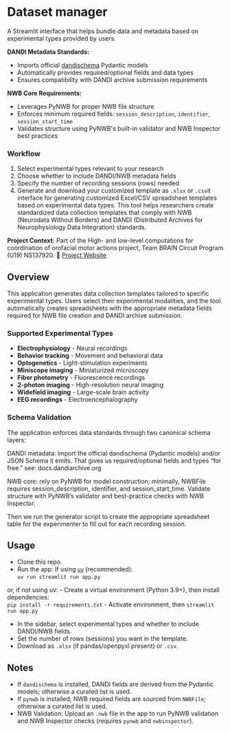 # Dataset manager

A Streamlit interface that helps bundle data and metadata based on experimental types provided by users.

**DANDI Metadata Standards:**
- Imports official [dandischema](https://docs.dandiarchive.org) Pydantic models
- Automatically provides required/optional fields and data types
- Ensures compatibility with DANDI archive submission requirements

**NWB Core Requirements:**
- Leverages PyNWB for proper NWB file structure
- Enforces minimum required fields: `session_description`, `identifier`, `session_start_time`
- Validates structure using PyNWB's built-in validator and NWB Inspector best practices

### Workflow

1. Select experimental types relevant to your research
2. Choose whether to include DANDI/NWB metadata fields
3. Specify the number of recording sessions (rows) needed
4. Generate and download your customized template as `.xlsx` or `.csv`it interface for generating customized Excel/CSV spreadsheet templates based on experimental data types. This tool helps researchers create standardized data collection templates that comply with NWB (Neurodata Without Borders) and DANDI (Distributed Archives for Neurophysiology Data Integration) standards.

**Project Context:** Part of the High- and low-level computations for coordination of orofacial motor actions project, Team BRAIN Circuit Program (U19) NS137920. 
🔗 [Project Website](https://rhythm-n-rodents.github.io/)

## Overview

This application generates data collection templates tailored to specific experimental types. Users select their experimental modalities, and the tool automatically creates spreadsheets with the appropriate metadata fields required for NWB file creation and DANDI archive submission.

### Supported Experimental Types
- **Electrophysiology** - Neural recordings
- **Behavior tracking** - Movement and behavioral data
- **Optogenetics** - Light-stimulation experiments
- **Miniscope imaging** - Miniaturized microscopy
- **Fiber photometry** - Fluorescence recordings
- **2-photon imaging** - High-resolution neural imaging
- **Widefield imaging** - Large-scale brain activity
- **EEG recordings** - Electroencephalography

### Schema Validation

The application enforces data standards through two canonical schema layers:

DANDI metadata: import the official dandischema (Pydantic models) and/or JSON Schema it emits. That gives us required/optional fields and types “for free.” 
see: docs.dandiarchive.org

NWB core: rely on PyNWB for model construction; minimally, NWBFile requires session_description, identifier, and session_start_time. Validate structure with PyNWB’s validator and best-practice checks with NWB Inspector.

Then we run the generator script to create the appropriate spreadsheet table for the experimenter to fill out for each recording session.

## Usage
- Clone this repo.
- Run the app:
If using [`uv`](https://docs.astral.sh/uv/getting-started/installation/) (recommended):  
`uv run streamlit run app.py`

or, if not using uv:
    - Create a virtual environment (Python 3.9+), then install dependencies:  
    `pip install -r requirements.txt`
    - Activate environment, then `streamlit run app.py`

- In the sidebar, select experimental types and whether to include DANDI/NWB fields.
- Set the number of rows (sessions) you want in the template.
- Download as `.xlsx` (if pandas/openpyxl present) or `.csv`.

## Notes

- If `dandischema` is installed, DANDI fields are derived from the Pydantic models; otherwise a curated list is used.
- If `pynwb` is installed, NWB required fields are sourced from `NWBFile`; otherwise a curated list is used.
- NWB Validation: Upload an `.nwb` file in the app to run PyNWB validation and NWB Inspector checks (requires `pynwb` and `nwbinspector`).
